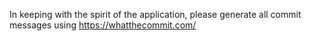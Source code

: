 In keeping with the spirit of the application, please generate all commit messages using <https://whatthecommit.com/>
